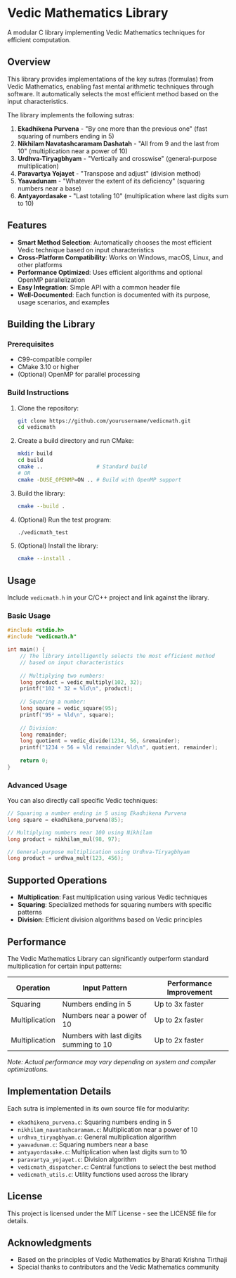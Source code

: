 # Vedic Mathematics Library

A modular C library implementing Vedic Mathematics techniques for efficient computation.

## Overview

This library provides implementations of the key sutras (formulas) from Vedic Mathematics, enabling fast mental arithmetic techniques through software. It automatically selects the most efficient method based on the input characteristics.

The library implements the following sutras:

1. **Ekadhikena Purvena** - "By one more than the previous one" (fast squaring of numbers ending in 5)
2. **Nikhilam Navatashcaramam Dashatah** - "All from 9 and the last from 10" (multiplication near a power of 10)
3. **Urdhva-Tiryagbhyam** - "Vertically and crosswise" (general-purpose multiplication)
4. **Paravartya Yojayet** - "Transpose and adjust" (division method)
5. **Yaavadunam** - "Whatever the extent of its deficiency" (squaring numbers near a base)
6. **Antyayordasake** - "Last totaling 10" (multiplication where last digits sum to 10)

## Features

- **Smart Method Selection**: Automatically chooses the most efficient Vedic technique based on input characteristics
- **Cross-Platform Compatibility**: Works on Windows, macOS, Linux, and other platforms
- **Performance Optimized**: Uses efficient algorithms and optional OpenMP parallelization
- **Easy Integration**: Simple API with a common header file
- **Well-Documented**: Each function is documented with its purpose, usage scenarios, and examples

## Building the Library

### Prerequisites

- C99-compatible compiler
- CMake 3.10 or higher
- (Optional) OpenMP for parallel processing

### Build Instructions

1. Clone the repository:
   ```bash
   git clone https://github.com/yourusername/vedicmath.git
   cd vedicmath
   ```

2. Create a build directory and run CMake:
   ```bash
   mkdir build
   cd build
   cmake ..                 # Standard build
   # OR
   cmake -DUSE_OPENMP=ON .. # Build with OpenMP support
   ```

3. Build the library:
   ```bash
   cmake --build .
   ```

4. (Optional) Run the test program:
   ```bash
   ./vedicmath_test
   ```

5. (Optional) Install the library:
   ```bash
   cmake --install .
   ```

## Usage

Include `vedicmath.h` in your C/C++ project and link against the library.

### Basic Usage

```c
#include <stdio.h>
#include "vedicmath.h"

int main() {
    // The library intelligently selects the most efficient method
    // based on input characteristics
    
    // Multiplying two numbers:
    long product = vedic_multiply(102, 32);
    printf("102 * 32 = %ld\n", product);
    
    // Squaring a number:
    long square = vedic_square(95);
    printf("95² = %ld\n", square);
    
    // Division:
    long remainder;
    long quotient = vedic_divide(1234, 56, &remainder);
    printf("1234 ÷ 56 = %ld remainder %ld\n", quotient, remainder);
    
    return 0;
}
```

### Advanced Usage

You can also directly call specific Vedic techniques:

```c
// Squaring a number ending in 5 using Ekadhikena Purvena
long square = ekadhikena_purvena(85);

// Multiplying numbers near 100 using Nikhilam
long product = nikhilam_mul(98, 97);

// General-purpose multiplication using Urdhva-Tiryagbhyam
long product = urdhva_mult(123, 456);
```

## Supported Operations

- **Multiplication**: Fast multiplication using various Vedic techniques
- **Squaring**: Specialized methods for squaring numbers with specific patterns
- **Division**: Efficient division algorithms based on Vedic principles

## Performance

The Vedic Mathematics Library can significantly outperform standard multiplication for certain input patterns:

| Operation | Input Pattern | Performance Improvement |
|-----------|---------------|-------------------------|
| Squaring  | Numbers ending in 5 | Up to 3x faster |
| Multiplication | Numbers near a power of 10 | Up to 2x faster |
| Multiplication | Numbers with last digits summing to 10 | Up to 2x faster |

*Note: Actual performance may vary depending on system and compiler optimizations.*

## Implementation Details

Each sutra is implemented in its own source file for modularity:

- `ekadhikena_purvena.c`: Squaring numbers ending in 5
- `nikhilam_navatashcaramam.c`: Multiplication near a power of 10
- `urdhva_tiryagbhyam.c`: General multiplication algorithm
- `yaavadunam.c`: Squaring numbers near a base
- `antyayordasake.c`: Multiplication when last digits sum to 10
- `paravartya_yojayet.c`: Division algorithm
- `vedicmath_dispatcher.c`: Central functions to select the best method
- `vedicmath_utils.c`: Utility functions used across the library

## License

This project is licensed under the MIT License - see the LICENSE file for details.

## Acknowledgments

- Based on the principles of Vedic Mathematics by Bharati Krishna Tirthaji
- Special thanks to contributors and the Vedic Mathematics community